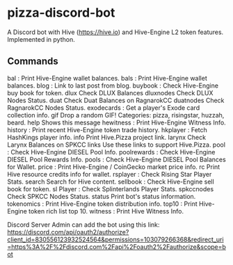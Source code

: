 # pizza-discord-bot
A Discord bot with Hive (https://hive.io) and Hive-Engine L2 token features. Implemented in python.

## Commands

  bal         <wallet> <symbol> : Print Hive-Engine wallet balances.
  bals        <wallet>: Print Hive-Engine wallet balances.
  blog        <name>: Link to last post from blog.
  buybook     <symbol>: Check Hive-Engine buy book for token.
  dlux        Check DLUX Balances 
  dluxnodes   Check DLUX Nodes Status.
  duat        Check Duat Balances on RagnarokCC 
  duatnodes   Check RagnarokCC Nodes Status.
  exodecards  <player>: Get a player's Exode card collection info.
  gif         Drop a random GIF! Categories: pizza, risingstar, huzzah, beard.
  help        Shows this message
  hewitness   <witness name>: Print Hive-Engine Witness Info.
  history     <symbol>: Print recent Hive-Engine token trade history.
  hkplayer    <player>: Fetch HashKings player info.
  info        Print Hive.Pizza project link.
  larynx      Check Larynx Balances on SPKCC 
  links       Use these links to support Hive.Pizza.
  pool        <pool>: Check Hive-Engine DIESEL Pool Info.
  poolrewards <pool>: Check Hive-Engine DIESEL Pool Rewards Info.
  pools       <wallet>: Check Hive-Engine DIESEL Pool Balances for Wallet.
  price       <symbol>: Print Hive-Engine / CoinGecko market price info.
  rc          Print Hive resource credits info for wallet.
  rsplayer    <player>: Check Rising Star Player Stats.
  search      Search for Hive content.
  sellbook    <symbol>: Check Hive-Engine sell book for token.
  sl          Player <player>: Check Splinterlands Player Stats.
  spkccnodes  Check SPKCC Nodes Status.
  status      Print bot's status information.
  tokenomics  <symbol>: Print Hive-Engine token distribution info.
  top10       <symbol>: Print Hive-Engine token rich list top 10.
  witness     <witness name>: Print Hive Witness Info.


Discord Server Admin can add the bot using this link:
https://discord.com/api/oauth2/authorize?client_id=830556123932524564&permissions=103079266368&redirect_uri=https%3A%2F%2Fdiscord.com%2Fapi%2Foauth2%2Fauthorize&scope=bot
